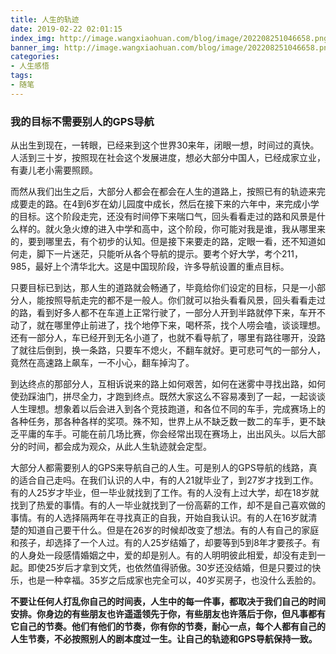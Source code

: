 ```yaml
---
title: 人生的轨迹
date: 2019-02-22 02:01:15
index_img: http://image.wangxiaohuan.com/blog/image/202208251046658.png
banner_img: http://image.wangxiaohuan.com/blog/image/202208251046658.png
categories:
- 人生感悟
tags:
- 随笔
---
```

### 我的目标不需要别人的GPS导航

从出生到现在，一转眼，已经来到这个世界30来年，闭眼一想，时间过的真快。
人活到三十岁，按照现在社会这个发展进度，想必大部分中国人，已经成家立业，有妻儿老小需要照顾。

而然从我们出生之后，大部分人都会在都会在人生的道路上，按照已有的轨迹来完成要走的路。在4到6岁在幼儿园度中成长，然后在接下来的六年中，来完成小学的目标。这个阶段走完，还没有时间停下来喘口气，回头看看走过的路和风景是什么样的。就火急火燎的进入中学和高中，这个阶段，你可能对我是谁，我从哪里来的，要到哪里去，有个初步的认知。但是接下来要走的路，定眼一看，还不知道如何走，脚下一片迷茫，只能听从各个导航的提示。要考个好大学，考个211，985，最好上个清华北大。这是中国现阶段，许多导航设置的重点目标。

只要目标已到达，那人生的道路就会畅通了，毕竟给你们设定的目标，只是一小部分人，能按照导航走完的都不是一般人。你们就可以抬头看看风景，回头看看走过的路，看到好多人都不在车道上正常行驶了，一部分人开到半路就停下来，车开不动了，就在哪里停止前进了，找个地停下来，喝杯茶，找个人唠会嗑，谈谈理想。还有一部分人，车已经开到无名小道了，也就不看导航了，哪里有路往哪开，没路了就往后倒到，换一条路，只要车不熄火，不翻车就好。更可悲可气的一部分人，竟然在高速路上飙车，一不小心，翻车掉沟了。

到达终点的那部分人，互相诉说来的路上如何艰苦，如何在迷雾中寻找出路，如何使劲踩油门，拼尽全力，才跑到终点。既然大家这么不容易凑到了一起，一起谈谈人生理想。想象着以后会进入到各个竞技跑道，和各位不同的车手，完成赛场上的各种任务，那各种各样的奖项。殊不知，世界上从不缺乏数一数二的车手，更不缺乏平庸的车手。可能在前几场比赛，你会经常出现在赛场上，出出风头。以后大部分的时间，都会成为观众，从此人生轨迹就会定型。

大部分人都需要别人的GPS来导航自己的人生。可是别人的GPS导航的线路，真的适合自己走吗。在我们认识的人中，有的人21就毕业了，到27岁才找到工作。有的人25岁才毕业，但一毕业就找到了工作。有的人没有上过大学，却在18岁就找到了热爱的事情。有的人一毕业就找到了一份高薪的工作，却不是自己喜欢做的事情。有的人选择隔两年在寻找真正的自我，开始自我认识。有的人在16岁就清楚的知道自己要干什么。但是在26岁的时候却改变了想法。有的人有自己的家庭和孩子，却选择了一个人过。有的人25岁结婚了，却要等到5到8年才要孩子。有的人身处一段感情婚姻之中，爱的却是别人。有的人明明彼此相爱，却没有走到一起。即使25岁后才拿到文凭，也依然值得骄傲。30岁还没结婚，但是只要过的快乐，也是一种幸福。35岁之后成家也完全可以，40岁买房子，也没什么丢脸的。

**不要让任何人打乱你自己的时间表，人生中的每一件事，都取决于我们自己的时间安排。你身边的有些朋友也许遥遥领先于你，有些朋友也许落后于你，但凡事都有它自己的节奏。他们有他们的节奏，你有你的节奏，耐心一点，每个人都有自己的人生节奏，不必按照别人的剧本度过一生。让自己的轨迹和GPS导航保持一致。**

